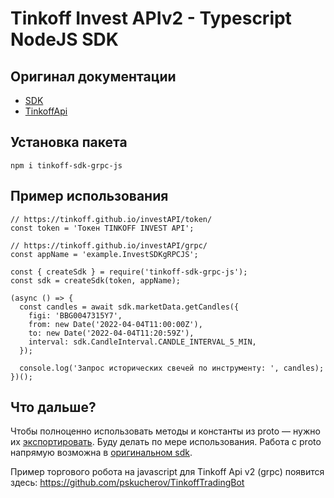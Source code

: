 # Tinkoff Invest APIv2 - Typescript NodeJS SDK

## Оригинал документации

* [SDK](https://github.com/mtvkand/invest-nodejs-grpc-sdk/blob/master/README.md)
* [TinkoffApi](https://tinkoff.github.io/investAPI/)

## Установка пакета
```
npm i tinkoff-sdk-grpc-js
```

## Пример использования
```
// https://tinkoff.github.io/investAPI/token/
const token = 'Токен TINKOFF INVEST API';

// https://tinkoff.github.io/investAPI/grpc/
const appName = 'example.InvestSDKgRPCJS'; 

const { createSdk } = require('tinkoff-sdk-grpc-js');
const sdk = createSdk(token, appName);

(async () => {
  const candles = await sdk.marketData.getCandles({
    figi: 'BBG0047315Y7',
    from: new Date('2022-04-04T11:00:00Z'),
    to: new Date('2022-04-04T11:20:59Z'),
    interval: sdk.CandleInterval.CANDLE_INTERVAL_5_MIN,
  });

  console.log('Запрос исторических свечей по инструменту: ', candles);
})();
```

## Что дальше?
Чтобы полноценно использовать методы и константы из proto — нужно их [экспортировать](src/sdk.ts). Буду делать по мере использования. Работа с proto напрямую возможна в [оригинальном sdk](https://github.com/mtvkand/invest-nodejs-grpc-sdk).

Пример торгового робота на javascript для Tinkoff Api v2 (grpc) появится здесь: https://github.com/pskucherov/TinkoffTradingBot